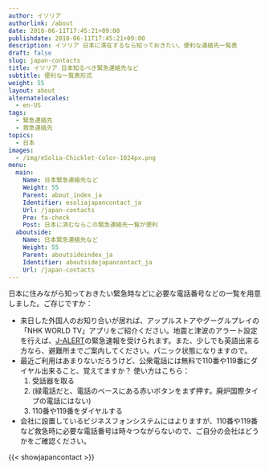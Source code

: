 ```yaml
---
author: イソリア
authorlink: /about
date: 2018-06-11T17:45:21+09:00
publishdate: 2018-06-11T17:45:21+09:00
description: イソリア 日本に滞在するなら知っておきたい、便利な連絡先一覧表
draft: false
slug: japan-contacts
title: イソリア 日本知るべき緊急連絡先など
subtitle: 便利な一覧表形式
weight: 55
layout: about
alternatelocales:
  - en-US
tags:
  - 緊急連絡先
  - 救急連絡先
topics:
  - 日本
images:
  - /img/eSolia-Chicklet-Color-1024px.png
menu:
  main:
    Name: 日本緊急連絡先など
    Weight: 55
    Parent: about_index_ja
    Identifier: esoliajapancontact_ja
    Url: /japan-contacts
    Pre: fa-check
    Post: 日本に済むならこの緊急連絡先一覧が便利
  aboutside:
    Name: 日本緊急連絡先など
    Weight: 55
    Parent: aboutsideindex_ja
    Identifier: aboutsidejapancontact_ja
    Url: /japan-contacts
---
```


日本に住みながら知っておきたい緊急時などに必要な電話番号などの一覧を用意しました。ご存じですか：

* 来日した外国人のお知り合いが居れば、アップルストアやグーグルプレイの「NHK WORLD TV」アプリをご紹介ください。地震と津波のアラート設定を行えば、[J-ALERT](https://ja.wikipedia.org/wiki/%E5%85%A8%E5%9B%BD%E7%9E%AC%E6%99%82%E8%AD%A6%E5%A0%B1%E3%82%B7%E3%82%B9%E3%83%86%E3%83%A0)の緊急速報を受けられます。また、少しでも英語出来る方なら、避難所までご案内してください。パニック状態になりますので。  
* 最近ご利用はあまりないだろうけど、公衆電話には無料で110番や119番にダイヤル出来ること、覚えてますか？ 使い方はこちら：
  1. 受話器を取る
  1. (緑電話だと、電話のベースにある赤いボタンをまず押す。廃炉国際タイプの電話にはない)
  1. 110番や119番をダイヤルする
* 会社に設置しているビジネスフォンシステムにはよりますが、110番や119番など救急時に必要な電話番号は時々つながらないので、ご自分の会社はどうかをご確認ください。

{{< showjapancontact >}}
